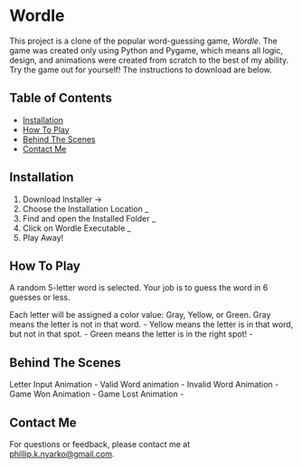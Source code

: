 # Wordle 

This project is a clone of the popular word-guessing game, _Wordle_. The game was created only using Python and Pygame, which means all logic, design, and animations were created from scratch to the best of my ability. Try the game out for yourself! The instructions to download are below.

## Table of Contents
- [Installation](#installation)
- [How To Play](#how-to-play)
- [Behind The Scenes](#behind-the-Scenes)
- [Contact Me](#contact-me)

## Installation
  1. Download Installer ->
  2. Choose the Installation Location
      _
  4. Find and open the Installed Folder
      _
  5. Click on Wordle Executable
      _
  6. Play Away!

## How To Play
A random 5-letter word is selected. Your job is to guess the word in 6 guesses or less.

Each letter will be assigned a color value: Gray, Yellow, or Green.
  Gray means the letter is not in that word.
      -
  Yellow means the letter is in that word, but not in that spot.
      -
  Green means the letter is in the right spot!
      -

## Behind The Scenes
  Letter Input Animation
      -
  Valid Word animation
      -
  Invalid Word Animation
      -
  Game Won Animation
      -
  Game Lost Animation
      -

## Contact Me
For questions or feedback, please contact me at [phillip.k.nyarko@gmail.com](phillip.k.nyarko@gmail.com).
